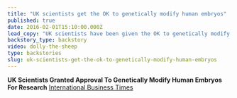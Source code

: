 ```yaml
---
title: "UK scientists get the OK to genetically modify human embryos"
published: true
date: 2016-02-01T15:10:00.000Z
lead_copy: "UK scientists have been given the OK to genetically modify human embryos for research. Remember when Dolly the Sheep seemed controversial? The good old days!"
backstory_type: backstory
video: dolly-the-sheep
type: backstories
slug: uk-scientists-get-the-ok-to-genetically-modify-human-embryos
---
```


**UK Scientists Granted Approval To Genetically Modify Human Embryos For Research**
[International Business Times](http://www.ibtimes.com/uk-scientists-granted-approval-genetically-modify-human-embryos-research-2287935)


